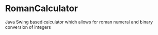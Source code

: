 # RomanCalculator
Java Swing based calculator which allows for roman numeral and binary conversion of integers
